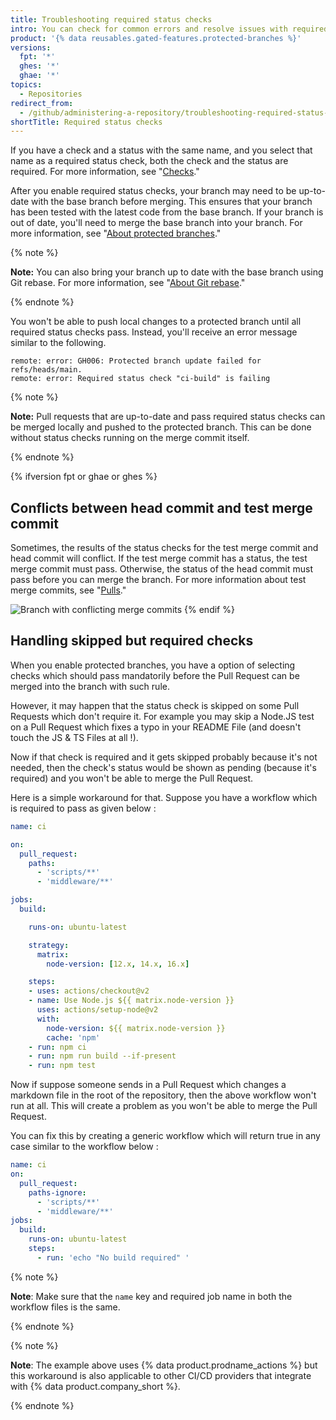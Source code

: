 ```yaml
---
title: Troubleshooting required status checks
intro: You can check for common errors and resolve issues with required status checks.
product: '{% data reusables.gated-features.protected-branches %}'
versions:
  fpt: '*'
  ghes: '*'
  ghae: '*'
topics:
  - Repositories
redirect_from:
  - /github/administering-a-repository/troubleshooting-required-status-checks
shortTitle: Required status checks
---
```

If you have a check and a status with the same name, and you select that name as a required status check, both the check and the status are required. For more information, see "[Checks](/rest/reference/checks)."

After you enable required status checks, your branch may need to be up-to-date with the base branch before merging. This ensures that your branch has been tested with the latest code from the base branch. If your branch is out of date, you'll need to merge the base branch into your branch. For more information, see "[About protected branches](/github/administering-a-repository/about-protected-branches#require-status-checks-before-merging)."

{% note %}

**Note:** You can also bring your branch up to date with the base branch using Git rebase. For more information, see "[About Git rebase](/github/getting-started-with-github/about-git-rebase)."

{% endnote %}

You won't be able to push local changes to a protected branch until all required status checks pass. Instead, you'll receive an error message similar to the following.

```shell
remote: error: GH006: Protected branch update failed for refs/heads/main.
remote: error: Required status check "ci-build" is failing
```
{% note %}

**Note:** Pull requests that are up-to-date and pass required status checks can be merged locally and pushed to the protected branch. This can be done without status checks running on the merge commit itself.

{% endnote %}

{% ifversion fpt or ghae or ghes %}

## Conflicts between head commit and test merge commit 

Sometimes, the results of the status checks for the test merge commit and head commit will conflict. If the test merge commit has a status, the test merge commit must pass. Otherwise, the status of the head commit must pass before you can merge the branch. For more information about test merge commits, see "[Pulls](/rest/reference/pulls#get-a-pull-request)."

![Branch with conflicting merge commits](/assets/images/help/repository/req-status-check-conflicting-merge-commits.png)
{% endif %}

## Handling skipped but required checks

When you enable protected branches, you have a option of selecting checks which should pass mandatorily before the Pull Request can be merged into the branch with such rule.

However, it may happen that the status check is skipped on some Pull Requests which don't require it. For example you may skip a Node.JS test on a Pull Request which fixes a typo in your README File (and doesn't touch the JS & TS Files at all !).

Now if that check is required and it gets skipped probably because it's not needed, then the check's status would be shown as pending (because it's required) and you won't be able to merge the Pull Request.

Here is a simple workaround for that. Suppose you have a workflow which is required to pass as given below : 

```yaml
name: ci

on:
  pull_request:
    paths:
      - 'scripts/**'
      - 'middleware/**'

jobs:
  build:

    runs-on: ubuntu-latest

    strategy:
      matrix:
        node-version: [12.x, 14.x, 16.x]

    steps:
    - uses: actions/checkout@v2
    - name: Use Node.js ${{ matrix.node-version }}
      uses: actions/setup-node@v2
      with:
        node-version: ${{ matrix.node-version }}
        cache: 'npm'
    - run: npm ci
    - run: npm run build --if-present
    - run: npm test
```

Now if suppose someone sends in a Pull Request which changes a markdown file in the root of the repository, then the above workflow won't run at all. This will create a problem as you won't be able to merge the Pull Request. 


You can fix this by creating a generic workflow which will return true in any case similar to the workflow below :

```yaml
name: ci
on:
  pull_request:
    paths-ignore:
      - 'scripts/**'
      - 'middleware/**'
jobs:
  build:
    runs-on: ubuntu-latest
    steps:
      - run: 'echo "No build required" '
```

{% note %}

**Note**: Make sure that the `name` key and required job name in both the workflow files is the same.

{% endnote %}


{% note %}

**Note**: The example above uses {% data product.prodname_actions %} but this workaround is also applicable to other CI/CD providers that integrate with {% data product.company_short %}.

{% endnote %}
